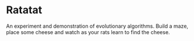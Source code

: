 Ratatat
=======

An experiment and demonstration of evolutionary algorithms. Build a maze, place some cheese and watch as your rats learn to find the cheese.
